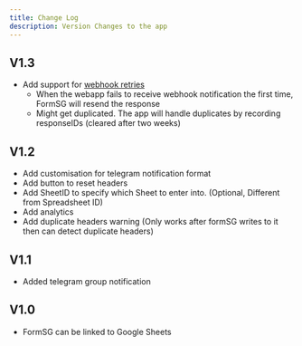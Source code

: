 ```yaml
---
title: Change Log
description: Version Changes to the app
---
```


## V1.3

- Add support for [webhook retries](https://go.gov.sg/form-webhook-retries)
  - When the webapp fails to receive webhook notification the first time, FormSG will resend the response
  - Might get duplicated. The app will handle duplicates by recording responseIDs (cleared after two weeks)

## V1.2

- Add customisation for telegram notification format
- Add button to reset headers
- Add SheetID to specify which Sheet to enter into. (Optional, Different from Spreadsheet ID)
- Add analytics
- Add duplicate headers warning (Only works after formSG writes to it then can detect duplicate headers)

## V1.1

- Added telegram group notification

## V1.0

- FormSG can be linked to Google Sheets
